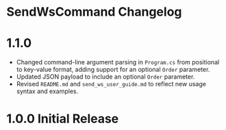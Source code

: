 ﻿# SendWsCommand Changelog

# 1.1.0
- Changed command-line argument parsing in `Program.cs` from positional to key-value format, adding support for an optional `Order` parameter.
- Updated JSON payload to include an optional `Order` parameter.
- Revised `README.md` and `send_ws_user_guide.md` to reflect new usage syntax and examples.

# 1.0.0 Initial Release